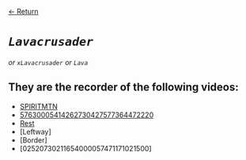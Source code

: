 [← Return](../characters/README.md)

 # ***`Lavacrusader`*** 
 *or `xLavacrusader` or `Lava`*

## They are the recorder of the following videos:
* [SPIRITMTN](../../videos/SPIRITMTN.md)
* [57630005414262730427577364472220](../../videos/57630005414262730427577364472220.md)
* [Rest](../../videos/Rest.md)
* [Leftway]
* [Border]
* [02520730211654000057471171021500]


